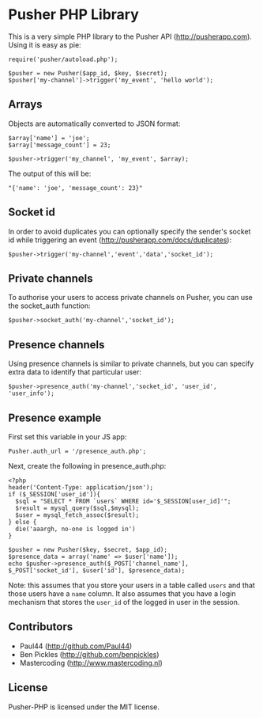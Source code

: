 # Pusher PHP Library

This is a very simple PHP library to the Pusher API (http://pusherapp.com).
Using it is easy as pie:

    require('pusher/autoload.php');

    $pusher = new Pusher($app_id, $key, $secret);
    $pusher['my-channel']->trigger('my_event', 'hello world');

## Arrays

Objects are automatically converted to JSON format:

    $array['name'] = 'joe';
    $array['message_count'] = 23;

    $pusher->trigger('my_channel', 'my_event', $array);

The output of this will be:

    "{'name': 'joe', 'message_count': 23}"

## Socket id

In order to avoid duplicates you can optionally specify the sender's socket id while triggering an event (http://pusherapp.com/docs/duplicates):

    $pusher->trigger('my-channel','event','data','socket_id');

## Private channels

To authorise your users to access private channels on Pusher, you can use the socket_auth function:

    $pusher->socket_auth('my-channel','socket_id');

## Presence channels

Using presence channels is similar to private channels, but you can specify extra data to identify that particular user:

    $pusher->presence_auth('my-channel','socket_id', 'user_id', 'user_info');

## Presence example

First set this variable in your JS app:

    Pusher.auth_url = '/presence_auth.php';

Next, create the following in presence_auth.php:

    <?php
    header('Content-Type: application/json');
    if ($_SESSION['user_id']){
      $sql = "SELECT * FROM `users` WHERE id='$_SESSION[user_id]'";
      $result = mysql_query($sql,$mysql);
      $user = mysql_fetch_assoc($result);
    } else {
      die('aaargh, no-one is logged in')
    }
    
    $pusher = new Pusher($key, $secret, $app_id);
    $presence_data = array('name' => $user['name']);
    echo $pusher->presence_auth($_POST['channel_name'], $_POST['socket_id'], $user['id'], $presence_data);

Note: this assumes that you store your users in a table called `users` and that those users have a `name` column. It also assumes that you have a login mechanism that stores the `user_id` of the logged in user in the session.

## Contributors

- Paul44 (http://github.com/Paul44)
- Ben Pickles (http://github.com/benpickles)
- Mastercoding (http://www.mastercoding.nl)

## License

Pusher-PHP is licensed under the MIT license.
